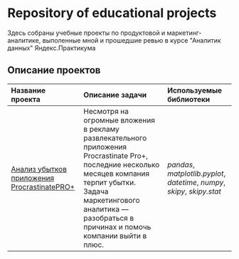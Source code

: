# Repository of educational projects

Здесь собраны учебные проекты по продуктовой и маркетинг-аналитике, выполенные мной и прошедшие ревью в курсе "Аналитик данных" Яндекс.Практикума

## Описание проектов

| Название проекта | Описание задачи | Используемые библиотеки | 
| :---------------------- | :---------------------- | :---------------------- |
|[Анализ убытков приложения ProcrastinatePRO+](AB_test)|Несмотря на огромные вложения в рекламу развлекательного приложения Procrastinate Pro+, последние несколько месяцев компания терпит убытки. Задача маркетингового аналитика — разобраться в причинах и помочь компании выйти в плюс. | *pandas*, *matplotlib.pyplot*, *datetime*, *numpy*, *skipy*, *skipy.stat*
